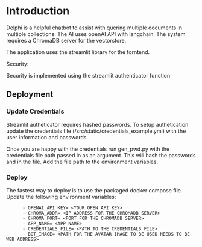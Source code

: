 # Introduction

Delphi is a helpful chatbot to assist with quering multiple documents in multiple collections. The AI uses openAI API with langchain. The system requires a ChromaDB server for the vectorstore.

The application uses the streamlit library for the forntend.

Security:

Security is implemented using the streamlit authenticator function

## Deployment

### Update Credentials

Streamlit autheticator requires hashed passwords. To setup authetication update the credentials file (/src/static/credentials_example.yml) with the user information and passwords.

Once you are happy with the credentials run gen_pwd.py with the credentials file path passed in as an argument. This will hash the passwords and in the file. Add the file path to the environment variables.

### Deploy

The fastest way to deploy is to use the packaged docker compose file. Update the following environment variables:

          - OPENAI_API_KEY= <YOUR OPEN API KEY>
          - CHROMA_ADDR= <IP ADDRESS FOR THE CHROMADB SERVER>
          - CHROMA_PORT= <PORT FOR THE CHROMADB SERVER>
          - APP_NAME= <APP NAME>
          - CREDENTIALS_FILE= <PATH TO THE CREDENTIALS FILE>
          - BOT_IMAGE= <PATH FOR THE AVATAR IMAGE TO BE USED NEEDS TO BE WEB ADDRESS>